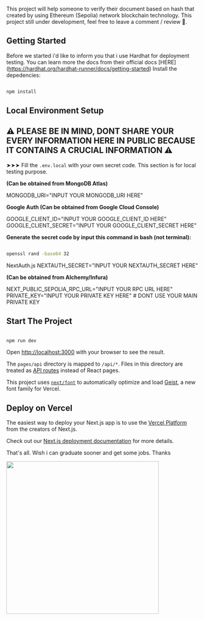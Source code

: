 This project will help someone to verify their document based on hash that created by using Ethereum (Sepolia) network blockchain technology. This project still under development, feel free to leave a comment / review 🐳. 

## Getting Started
Before we started i'd like to inform you that i use Hardhat for deployment testing. You can learn more the docs from their official docs [HERE] (https://hardhat.org/hardhat-runner/docs/getting-started)
Install the depedencies:

```bash

npm install

```

## Local Environment Setup

## ⚠️ PLEASE BE IN MIND, DONT SHARE YOUR EVERY INFORMATION HERE IN PUBLIC BECAUSE IT CONTAINS A CRUCIAL INFORMATION ⚠️

➤➤➤ Fill the `.env.local` with your own secret code. This section is for local testing purpose.

**(Can be obtained from MongoDB Atlas)**

MONGODB_URI="INPUT YOUR MONGODB_URI HERE"

**Google Auth (Can be obtained from Google Cloud Console)**

GOOGLE_CLIENT_ID="INPUT YOUR GOOGLE_CLIENT_ID HERE"
GOOGLE_CLIENT_SECRET="INPUT YOUR GOOGLE_CLIENT_SECRET HERE"

**Generate the secret code by input this command in bash (not terminal):**

``` bash

openssl rand -base64 32

```

NextAuth.js
NEXTAUTH_SECRET="INPUT YOUR NEXTAUTH_SECRET HERE" 

**(Can be obtained from Alchemy/Infura)**

NEXT_PUBLIC_SEPOLIA_RPC_URL="INPUT YOUR RPC URL HERE"
PRIVATE_KEY="INPUT YOUR PRIVATE KEY HERE" # DONT USE YOUR MAIN PRIVATE KEY

## Start The Project
```bash

npm run dev

```

Open [http://localhost:3000](http://localhost:3000) with your browser to see the result.

The `pages/api` directory is mapped to `/api/*`. Files in this directory are treated as [API routes](https://nextjs.org/docs/pages/building-your-application/routing/api-routes) instead of React pages.

This project uses [`next/font`](https://nextjs.org/docs/pages/building-your-application/optimizing/fonts) to automatically optimize and load [Geist](https://vercel.com/font), a new font family for Vercel.

## Deploy on Vercel

The easiest way to deploy your Next.js app is to use the [Vercel Platform](https://vercel.com/new?utm_medium=default-template&filter=next.js&utm_source=create-next-app&utm_campaign=create-next-app-readme) from the creators of Next.js.

Check out our [Next.js deployment documentation](https://nextjs.org/docs/pages/building-your-application/deploying) for more details.

That's all. Wish i can graduate sooner and get some jobs. Thanks

<img align="center" width="400" src="https://tenor.com/view/hatsune-miku-miku-hatsune-miku-hatsune-washing-machine-gif-4863029126409914383">
